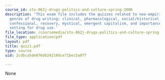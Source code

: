 ```yaml
---
course_id: sts-062j-drugs-politics-and-culture-spring-2006
description: 'This exam file includes the quizzes related to neo-empiricist consumerism,
  genres of drug writing: clinical, pharmacological, social/historical, fictional,
  confessional, recovery, mystical, emergent capitalism, and importance of set and
  setting for drug use.'
file_location: /coursemedia/sts-062j-drugs-politics-and-culture-spring-2006/2cdbca5de076db24210dce71bec5a0ff_quiz1.pdf
file_type: application/pdf
layout: pdf
title: quiz1.pdf
type: course
uid: 2cdbca5de076db24210dce71bec5a0ff

---
```

None